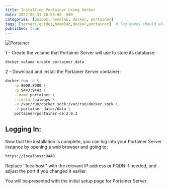```yaml
---
title: Installing Portainer Using Docker
date: 2022-05-31 18:55:00 -500
categories: [guides, homelab, docker, portainer]
tags: [servers,guides,homelab,docker,portainer]  # Tag names should always be lowercase
published: true
---
```


![Portainer](https://www.seekpng.com/png/full/717-7171842_portainer-logo.png)

1 - Create the volume that Portainer Server will use to store its database:

```bash
docker volume create portainer_data
```

2 - Download and install the Portainer Server container:

```bash
docker run -d \
    -p 8000:8000 \
    -p 9443:9443 \
    --name portainer \
    --restart=always \
    -v /var/run/docker.sock:/var/run/docker.sock \
    -v portainer_data:/data \
    portainer/portainer-ce:2.9.3
```

## Logging In:

Now that the installation is complete, you can log into your Portainer Server instance by opening a web browser and going to:

```html
https://localhost:9443
```

Replace ''localhost'' with the relevant IP address or FQDN if needed, and adjust the port if you changed it earlier.

You will be presented with the initial setup page for Portainer Server.